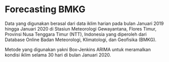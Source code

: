 # Forecasting BMKG

Data yang digunakan berasal dari data iklim harian pada bulan Januari 2019 hingga Januari 2020 di Stasiun Meteorologi Gewayantana, Flores Timur, Provinsi Nusa Tenggara Timur (NTT), Indonesia yang diperoleh dari Database Online Badan Meteorologi, Klimatologi, dan Geofisika (BMKG).

Metode yang digunakan yakni Box-Jenkins ARIMA untuk meramalkan kondisi iklim selama 30 hari di bulan Januari 2020.
